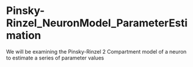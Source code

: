 # Pinsky-Rinzel_NeuronModel_ParameterEstimation
We will be examining the Pinsky-Rinzel 2 Compartment model of a neuron to estimate a series of parameter values
